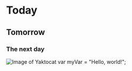 # Today
## Tomorrow
### The next day
![Image of Yaktocat](https://octodex.github.com/images/yaktocat.png)
var myVar = "Hello, world!";
